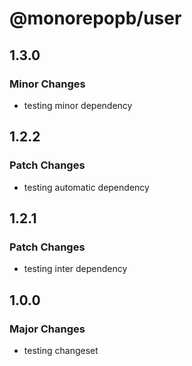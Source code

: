 # @monorepopb/user

## 1.3.0

### Minor Changes

- testing minor dependency

## 1.2.2

### Patch Changes

- testing automatic dependency

## 1.2.1

### Patch Changes

- testing inter dependency

## 1.0.0

### Major Changes

- testing changeset
